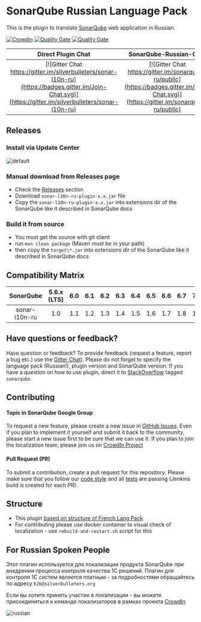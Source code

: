 # SonarQube Russian Language Pack

This is the plugin to translate [SonarQube](http://www.sonarqube.org/) web application in Russian.

[![Crowdin](https://d322cqt584bo4o.cloudfront.net/sonar-l10-ru/localized.svg)](https://crowdin.com/project/sonar-l10-ru)
[![Quality Gate](https://sonarqube.com/api/badges/gate?key=org.sonarqube.l10n.ru:sonar-l10n-ru-plugin)](https://sonarqube.com/dashboard/index/org.sonarqube.l10n.ru:sonar-l10n-ru-plugin)
[![Quality Gate](https://sonarqube.com/api/badges/measure?key=org.sonarqube.l10n.ru:sonar-l10n-ru-plugin&metric=coverage)](https://sonarqube.com/dashboard/index/org.sonarqube.l10n.ru:sonar-l10n-ru-plugin)

Direct Plugin Chat   | SonarQube-Russian-Chat |
:-------------------:|:----------------------:|
[![Gitter Chat https://gitter.im/silverbulleters/sonar-l10n-ru](https://badges.gitter.im/Join-Chat.svg)](https://gitter.im/silverbulleters/sonar-l10n-ru)            | [![Gitter Chat https://gitter.im/sonarqube-ru/public](https://badges.gitter.im/Join-Chat.svg)](https://gitter.im/sonarqube-ru/public)           |



## Releases

### Install via Update Center

![default](https://cloud.githubusercontent.com/assets/1132840/18093575/fd4abb4a-6ed8-11e6-9662-16133aab406f.PNG)

### Manual download from Releases page

* Check the [Releases](https://github.com/silverbulleters/sonar-l10n-ru/releases) section
* Download `sonar-l10n-ru-plugin-x.x.jar` file
* Copy the `sonar-l10n-ru-plugin-x.x.jar` into extensions dir of the SonarQube like it described in SonarQube docs

### Build it from source

* You must get the source with git client
* run `mvn clean package` (Maven must be in your path)
* then copy the `target\*.jar` into extensions dir of the SonarQube like it described in SonarQube docs

## Compatibility Matrix
SonarQube     | 5.6.x (LTS) | 6.0 | 6.1 | 6.2 | 6.3 | 6.4 | 6.5 | 6.6 | 6.7 | 7.0 | 7.1  |
:------------:|:-----------:|:---:|:---:|:---:|:---:|:---:|:---:|:---:|:---:|:---:|:----:|
sonar-l10n-ru | 1.0         | 1.1 | 1.2 | 1.3 | 1.4 | 1.5 | 1.6 | 1.7 | 1.8 | 1.9 | 1.10 |

## Have questions or feedback?

Have question or feedback? To provide feedback (request a feature, report a bug etc.) use the [Gitter Chat](https://gitter.im/silverbulleters/sonar-l10n-ru)). Please do not forget to specify the language pack (Russian!), plugin version and SonarQube version.
If you have a question on how to use plugin, direct it to [StackOverflow](http://stackoverflow.com/questions/tagged/sonarqube) tagged `sonarqube`.

## Contributing

#### Topic in SonarQube Google Group

To request a new feature, please create a new issue in [GitHub Issues](https://github.com/silverbulleters/sonar-l10n-ru/issues). 
Even if you plan to implement it yourself and submit it back to the community, please start a new issue first to be sure that we can use it.
If you plan to join the localization team, please join us on [CrowdIn Project](https://crowdin.com/project/sonar-l10-ru/ru#)

#### Pull Request (PR)

To submit a contribution, create a pull request for this repository. Please make sure that you follow our [code style](https://github.com/SonarSource/sonar-developer-toolset#code-style) and all [tests](#testing) are passing (Jenkins build is created for each PR).

## Structure

* This plugin [based on structure of French Lang Pack](https://github.com/SonarQubeCommunity/sonar-l10n-fr)
* For contributing please use docker container to visual check of localization - use `rebuild-and-restart.sh` script for this

## For Russian Spoken People

Этот плагин используется для локализации продукта SonarQube при внедрении процесса контроля качества 1С решений. Плагин для контроля 1С систем является платным - за подробностями обращайтесь по адресу `b2b@silverbulleters.org`

Если вы хотите принять участие в локализации - вы можете присоединиться к команде локализаторов в рамках проекта [CrowdIn](https://crowdin.com/project/sonar-l10-ru/ru#)

![russian](https://cloud.githubusercontent.com/assets/1132840/18093540/e03b8304-6ed8-11e6-80c7-2a14b967dbc9.PNG)
